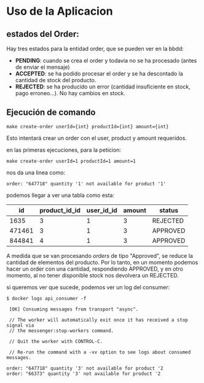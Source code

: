 # Uso de la Aplicacion
## estados del Order:
Hay tres estados para la entidad order, que se pueden ver en la bbdd:
 -  **PENDING**: cuando se crea el order y todavia no se ha procesado (antes de enviar el mensaje)
 -  **ACCEPTED**: se ha podido procesar el order y se ha descontado la cantidad de stock del producto.
 -  **REJECTED**: se ha producido un error (cantidad insuficiente en stock, pago erroneo...). No hay cambios en stock.
## Ejecución de comando
```
make create-order userId={int} productId={int} amount={int}
```
Esto intentará crear un order con el user, product y amount requeridos.

en las primeras ejecuciones, para la peticion:
```
make create-order userId=1 productId=1 amount=1
```

nos da una linea como:
```
order: "647718" quantity '1' not available for product '1'
```
podemos llegar a ver una tabla como esta:

|id|product_id_id|user_id_id|amount|status|
|--|--|--|--|--|
|1635|3|1|3|REJECTED|
|471461|3|1|3|APPROVED|
|844841|4|1|3|APPROVED|

A medida que se van procesando *orders* de tipo "Approved", se reduce la cantidad de
elementos del producto. Por lo tanto, en un momento podemos hacer un order con una cantidad,
respondiendo APPROVED, y en otro momento, al no tener disponible stock nos devolvera un REJECTED.

si queremos ver que sucede, podemos ver un log del consumer:
```
$ docker logs api_consumer -f

 [OK] Consuming messages from transport "async".                                

 // The worker will automatically exit once it has received a stop signal via   
 // the messenger:stop-workers command.                                         

 // Quit the worker with CONTROL-C.                                             

 // Re-run the command with a -vv option to see logs about consumed messages.   

order: "647718" quantity '3' not available for product '2
order: "66373" quantity '3' not available for product '2
```
